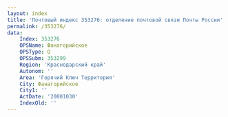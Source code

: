 ```yaml
---
layout: index
title: 'Почтовый индекс 353276: отделение почтовой связи Почты России'
permalink: /353276/
data:
    Index: 353276
    OPSName: Фанагорийское
    OPSType: О
    OPSSubm: 353299
    Region: 'Краснодарский край'
    Autonom: ''
    Area: 'Горячий Ключ Территория'
    City: Фанагорийское
    City1: ''
    ActDate: '20001030'
    IndexOld: ''
---
```

